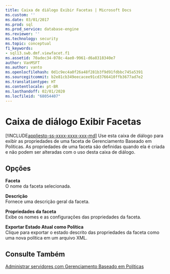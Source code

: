 ```yaml
---
title: Caixa de diálogo Exibir Facetas | Microsoft Docs
ms.custom: ''
ms.date: 03/01/2017
ms.prod: sql
ms.prod_service: database-engine
ms.reviewer: ''
ms.technology: security
ms.topic: conceptual
f1_keywords:
- sql13.swb.dmf.viewfacet.f1
ms.assetid: 70adec34-078c-4ae0-9961-d6a8318340e7
author: VanMSFT
ms.author: vanto
ms.openlocfilehash: 0d1c9ec4a0f26a48f281b3f9d91fdbbc745a5391
ms.sourcegitcommit: b2e81cb349eecacee91cd3766410ffb3677ad7e2
ms.translationtype: HT
ms.contentlocale: pt-BR
ms.lasthandoff: 02/01/2020
ms.locfileid: "68054407"
---
```

# <a name="view-facets-dialog-box"></a>Caixa de diálogo Exibir Facetas
[!INCLUDE[appliesto-ss-xxxx-xxxx-xxx-md](../../includes/appliesto-ss-xxxx-xxxx-xxx-md.md)]
  Use esta caixa de diálogo para exibir as propriedades de uma faceta de Gerenciamento Baseado em Políticas. As propriedades de uma faceta são definidas quando ela é criada e não podem ser alteradas com o uso desta caixa de diálogo.  
  
## <a name="options"></a>Opções  
 **Faceta**  
 O nome da faceta selecionada.  
  
 **Descrição**  
 Fornece uma descrição geral da faceta.  
  
 **Propriedades da faceta**  
 Exibe os nomes e as configurações das propriedades da faceta.  
  
 **Exportar Estado Atual como Política**  
 Clique para exportar o estado descrito das propriedades da faceta como uma nova política em um arquivo XML.  
  
## <a name="see-also"></a>Consulte Também  
 [Administrar servidores com Gerenciamento Baseado em Políticas](../../relational-databases/policy-based-management/administer-servers-by-using-policy-based-management.md)  
  
  

